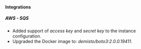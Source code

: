 
#### Integrations
##### AWS - SQS
- Added support of *access key* and *secret key* to the instance configuration.
- Upgraded the Docker image to: *demisto/boto3:2.0.0.19411*.